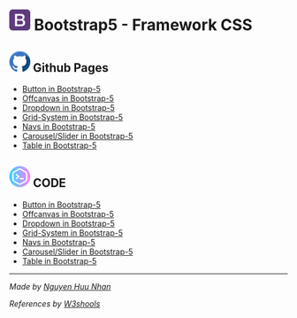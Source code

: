 
# <img src="https://github.com/NguyenHuuNhan1912/HTML-CSS-JS/blob/main/Icon/bootstrap5-icon.png?raw=true" width ="38"> Bootstrap5 - Framework CSS 

## <img src="https://github.com/NguyenHuuNhan1912/HTML-CSS-JS/blob/main/Icon/github.png?raw=true" width ="38"> Github Pages 
* [Button in Bootstrap-5](https://nguyenhuunhan1912.github.io/Bootstrap5/Bootstrap5-Button/index.html)
* [Offcanvas in Bootstrap-5](https://nguyenhuunhan1912.github.io/Bootstrap5/Bootstrap5-Offcanvas/index.html)
* [Dropdown in Bootstrap-5](https://nguyenhuunhan1912.github.io/Bootstrap5/Bootstrap5-Dropdown/index.html)
* [Grid-System in Bootstrap-5](https://nguyenhuunhan1912.github.io/Bootstrap5/Bootstrap5-Grid/index.html)
* [Navs in Bootstrap-5](https://nguyenhuunhan1912.github.io/Bootstrap5/Bootstrap5-Navs/index.html)
* [Carousel/Slider in Bootstrap-5](https://nguyenhuunhan1912.github.io/Bootstrap5/Bootstrap5-Carousel/index.html)
* [Table in Bootstrap-5](https://nguyenhuunhan1912.github.io/Bootstrap5/Bootstrap5-Table/index.html)

## <img src="https://github.com/NguyenHuuNhan1912/HTML-CSS-JS/blob/main/Icon/code2.png?raw=true" width ="38"> CODE
* [Button in Bootstrap-5](https://github.com/NguyenHuuNhan1912/Bootstrap5/tree/main/Bootstrap5-Button)
* [Offcanvas in Bootstrap-5](https://github.com/NguyenHuuNhan1912/Bootstrap5/tree/main/Bootstrap5-Offcanvas)
* [Dropdown in Bootstrap-5](https://github.com/NguyenHuuNhan1912/Bootstrap5/tree/main/Bootstrap5-Dropdown)
* [Grid-System in Bootstrap-5](https://github.com/NguyenHuuNhan1912/Bootstrap5/tree/main/Bootstrap5-Grid)
* [Navs in Bootstrap-5](https://github.com/NguyenHuuNhan1912/Bootstrap5/tree/main/Bootstrap5-Navs)
* [Carousel/Slider in Bootstrap-5](https://github.com/NguyenHuuNhan1912/Bootstrap5/tree/main/Bootstrap5-Carousel)
* [Table in Bootstrap-5](https://github.com/NguyenHuuNhan1912/Bootstrap5/tree/main/Bootstrap5-Table)

<hr>

*Made by [Nguyen Huu Nhan](https://information.nhancoder.repl.co/)*

*References by [W3shools](https://www.w3schools.com/)*
